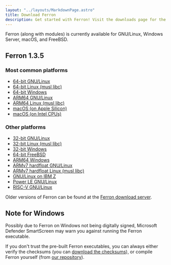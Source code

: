 ```yaml
---
layout: "../layouts/MarkdownPage.astro"
title: Download Ferron
description: Get started with Ferron! Visit the downloads page for the latest stable releases to find your perfect fit!
---
```


Ferron (along with modules) is currently available for GNU/Linux, Windows Server, macOS, and FreeBSD.

## Ferron 1.3.5

### Most common platforms

- [64-bit GNU/Linux](https://downloads.ferronweb.org/1.3.5/ferron-1.3.5-x86_64-unknown-linux-gnu.zip)
- [64-bit Linux (musl libc)](https://downloads.ferronweb.org/1.3.5/ferron-1.3.5-x86_64-unknown-linux-musl.zip)
- [64-bit Windows](https://downloads.ferronweb.org/1.3.5/ferron-1.3.5-x86_64-pc-windows-msvc.zip)
- [ARM64 GNU/Linux](https://downloads.ferronweb.org/1.3.5/ferron-1.3.5-aarch64-unknown-linux-gnu.zip)
- [ARM64 Linux (musl libc)](https://downloads.ferronweb.org/1.3.5/ferron-1.3.5-aarch64-unknown-linux-musl.zip)
- [macOS (on Apple Silicon)](https://downloads.ferronweb.org/1.3.5/ferron-1.3.5-aarch64-apple-darwin.zip)
- [macOS (on Intel CPUs)](https://downloads.ferronweb.org/1.3.5/ferron-1.3.5-x86_64-apple-darwin.zip)

### Other platforms

- [32-bit GNU/Linux](https://downloads.ferronweb.org/1.3.5/ferron-1.3.5-i686-unknown-linux-gnu.zip)
- [32-bit Linux (musl libc)](https://downloads.ferronweb.org/1.3.5/ferron-1.3.5-i686-unknown-linux-musl.zip)
- [32-bit Windows](https://downloads.ferronweb.org/1.3.5/ferron-1.3.5-i686-pc-windows-msvc.zip)
- [64-bit FreeBSD](https://downloads.ferronweb.org/1.3.5/ferron-1.3.5-x86_64-unknown-freebsd.zip)
- [ARM64 Windows](https://downloads.ferronweb.org/1.3.5/ferron-1.3.5-aarch64-pc-windows-msvc.zip)
- [ARMv7 hardfloat GNU/Linux](https://downloads.ferronweb.org/1.3.5/ferron-1.3.5-armv7-unknown-linux-gnueabihf.zip)
- [ARMv7 hardfloat Linux (musl libc)](https://downloads.ferronweb.org/1.3.5/ferron-1.3.5-armv7-unknown-linux-musleabihf.zip)
- [GNU/Linux on IBM Z](https://downloads.ferronweb.org/1.3.5/ferron-1.3.5-s390x-unknown-linux-gnu.zip)
- [Power LE GNU/Linux](https://downloads.ferronweb.org/1.3.5/ferron-1.3.5-powerpc64le-unknown-linux-gnu.zip)
- [RISC-V GNU/Linux](https://downloads.ferronweb.org/1.3.5/ferron-1.3.5-riscv64gc-unknown-linux-gnu.zip)

Older versions of Ferron can be found at the [Ferron download server](https://downloads.ferronweb.org/).

## Note for Windows

Possibly due to Ferron on Windows not being digitally signed, Microsoft Defender SmartScreen may warn you against running the Ferron executable.

If you don't trust the pre-built Ferron executables, you can always either verify the checksums (you can [download the checksums](https://downloads.ferronweb.org/1.3.5/ferron-1.3.5.sha256sum)), or compile Ferron yourself (from [our repository](https://github.com/ferronweb/ferron)).
